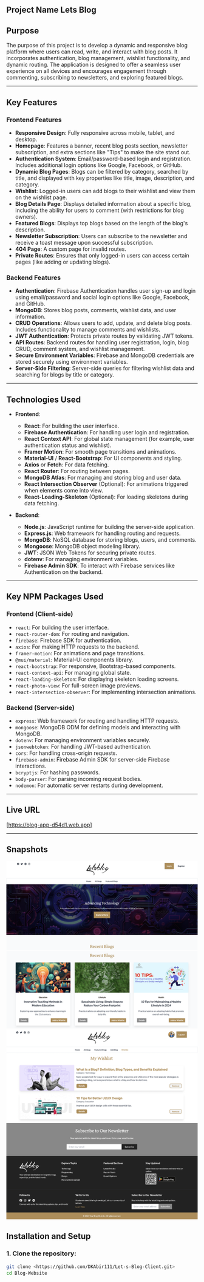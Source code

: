 ## Project Name Lets Blog

## Purpose
The purpose of this project is to develop a dynamic and responsive blog platform where users can read, write, and interact with blog posts. It incorporates authentication, blog management, wishlist functionality, and dynamic routing. The application is designed to offer a seamless user experience on all devices and encourages engagement through commenting, subscribing to newsletters, and exploring featured blogs.

---

## Key Features

### Frontend Features
- **Responsive Design**: Fully responsive across mobile, tablet, and desktop.
- **Homepage**: Features a banner, recent blog posts section, newsletter subscription, and extra sections like "Tips" to make the site stand out.
- **Authentication System**: Email/password-based login and registration. Includes additional login options like Google, Facebook, or GitHub.
- **Dynamic Blog Pages**: Blogs can be filtered by category, searched by title, and displayed with key properties like title, image, description, and category.
- **Wishlist**: Logged-in users can add blogs to their wishlist and view them on the wishlist page.
- **Blog Details Page**: Displays detailed information about a specific blog, including the ability for users to comment (with restrictions for blog owners).
- **Featured Blogs**: Displays top blogs based on the length of the blog's description.
- **Newsletter Subscription**: Users can subscribe to the newsletter and receive a toast message upon successful subscription.
- **404 Page**: A custom page for invalid routes.
- **Private Routes**: Ensures that only logged-in users can access certain pages (like adding or updating blogs).

### Backend Features
- **Authentication**: Firebase Authentication handles user sign-up and login using email/password and social login options like Google, Facebook, and GitHub.
- **MongoDB**: Stores blog posts, comments, wishlist data, and user information.
- **CRUD Operations**: Allows users to add, update, and delete blog posts. Includes functionality to manage comments and wishlists.
- **JWT Authentication**: Protects private routes by validating JWT tokens.
- **API Routes**: Backend routes for handling user registration, login, blog CRUD, comment system, and wishlist management.
- **Secure Environment Variables**: Firebase and MongoDB credentials are stored securely using environment variables.
- **Server-Side Filtering**: Server-side queries for filtering wishlist data and searching for blogs by title or category.

---

## Technologies Used

- **Frontend**:
  - **React**: For building the user interface.
  - **Firebase Authentication**: For handling user login and registration.
  - **React Context API**: For global state management (for example, user authentication status and wishlist).
  - **Framer Motion**: For smooth page transitions and animations.
  - **Material-UI** / **React-Bootstrap**: For UI components and styling.
  - **Axios** or **Fetch**: For data fetching.
  - **React Router**: For routing between pages.
  - **MongoDB Atlas**: For managing and storing blog and user data.
  - **React Intersection Observer** (Optional): For animations triggered when elements come into view.
  - **React-Loading-Skeleton** (Optional): For loading skeletons during data fetching.

- **Backend**:
  - **Node.js**: JavaScript runtime for building the server-side application.
  - **Express.js**: Web framework for handling routing and requests.
  - **MongoDB**: NoSQL database for storing blogs, users, and comments.
  - **Mongoose**: MongoDB object modeling library.
  - **JWT**: JSON Web Tokens for securing private routes.
  - **dotenv**: For managing environment variables.
  - **Firebase Admin SDK**: To interact with Firebase services like Authentication on the backend.

---

## Key NPM Packages Used

### Frontend (Client-side)
- `react`: For building the user interface.
- `react-router-dom`: For routing and navigation.
- `firebase`: Firebase SDK for authentication.
- `axios`: For making HTTP requests to the backend.
- `framer-motion`: For animations and page transitions.
- `@mui/material`: Material-UI components library.
- `react-bootstrap`: For responsive, Bootstrap-based components.
- `react-context-api`: For managing global state.
- `react-loading-skeleton`: For displaying skeleton loading screens.
- `react-photo-view`: For full-screen image previews.
- `react-intersection-observer`: For implementing intersection animations.

### Backend (Server-side)
- `express`: Web framework for routing and handling HTTP requests.
- `mongoose`: MongoDB ODM for defining models and interacting with MongoDB.
- `dotenv`: For managing environment variables securely.
- `jsonwebtoken`: For handling JWT-based authentication.
- `cors`: For handling cross-origin requests.
- `firebase-admin`: Firebase Admin SDK for server-side Firebase interactions.
- `bcryptjs`: For hashing passwords.
- `body-parser`: For parsing incoming request bodies.
- `nodemon`: For automatic server restarts during development.

---

## Live URL
[https://blog-app-d54d1.web.app]

---


## Snapshots
![Homepage](./screenshots/1.png)
![Blog Details Page](./screenshots/2.png)
![Wishlist Page](./screenshots/5.png)
![Wishlist Page](./screenshots/4.png)

## Installation and Setup

### 1. Clone the repository:
```bash
git clone <https://github.com/DKAbir111/Let-s-Blog-Client.git>
cd Blog-Website





